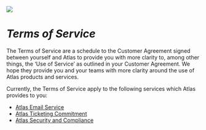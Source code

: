 ![](</.gitbook/assets/ATL_002_Gitbook-headers_Atlas.png>)

# ***Terms of Service***

    
The Terms of Service are a schedule to the Customer Agreement signed between yourself and Atlas to provide you with more clarity to, among other things, the ‘Use of Service’ as outlined in your Customer Agreement. We hope they provide you and your teams with more clarity around the use of Atlas products and services.

Currently, the Terms of Service apply to the following services which Atlas provides to you:
  - [Atlas Email Service](AtlasEmailService.md)
  - [Atlas Ticketing Commitment](AtlasTicketingCommitment.md)
  - [Atlas Security and Compliance](SecurityandCompliance.md)

